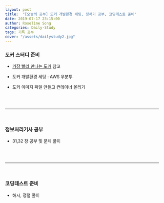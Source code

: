 ```yaml
---
layout: post
title:  "[오늘의 공부] 도커 개발환경 세팅, 정처기 공부, 코딩테스트 준비"
date: 2019-07-17 23:15:00
author: Roseline Song
categories: Daily-Study
tags: 기록 공부
cover: "/assets/dailystudy2.jpg"
---
```


### 도커 스터디 준비

- [가장 빨리 만나는 도커](http://www.pyrasis.com/private/2014/11/30/publish-docker-for-the-really-impatient-book) 참고

- 도커 개발환경 세팅 : AWS 우분투

- 도커 이미지 파일 만들고 컨테이너 올리기 
​
<br>
<br>

<hr>

<br>

### 정보처리기사 공부

- 31,32 장 공부 및 문제 풀이

​<br>
<br>

<hr>

<br>

### 코딩테스트 준비

- 해시, 정렬 풀이 

<br>
<br>
